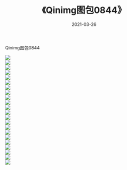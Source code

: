 ﻿---
layout: post
title:  《Qinimg图包0844》
date:   2021-03-26
img: http://imgx.orgx.ga/Qinimg图包/Qinimg图包0844/000.jpg
categories: [美女, 清纯, 唯美]
---

Qinimg图包0844

 ![](http://imgx.orgx.ga/Qinimg图包/Qinimg图包0844/001.jpg) <br>![](http://imgx.orgx.ga/Qinimg图包/Qinimg图包0844/002.jpg) <br>![](http://imgx.orgx.ga/Qinimg图包/Qinimg图包0844/003.jpg) <br>![](http://imgx.orgx.ga/Qinimg图包/Qinimg图包0844/004.jpg) <br>![](http://imgx.orgx.ga/Qinimg图包/Qinimg图包0844/005.jpg) <br>![](http://imgx.orgx.ga/Qinimg图包/Qinimg图包0844/006.jpg) <br>![](http://imgx.orgx.ga/Qinimg图包/Qinimg图包0844/007.jpg) <br>![](http://imgx.orgx.ga/Qinimg图包/Qinimg图包0844/008.jpg) <br>![](http://imgx.orgx.ga/Qinimg图包/Qinimg图包0844/009.jpg) <br>![](http://imgx.orgx.ga/Qinimg图包/Qinimg图包0844/010.jpg) <br>![](http://imgx.orgx.ga/Qinimg图包/Qinimg图包0844/011.jpg) <br>![](http://imgx.orgx.ga/Qinimg图包/Qinimg图包0844/012.jpg) <br>![](http://imgx.orgx.ga/Qinimg图包/Qinimg图包0844/013.jpg) <br>![](http://imgx.orgx.ga/Qinimg图包/Qinimg图包0844/014.jpg) <br>![](http://imgx.orgx.ga/Qinimg图包/Qinimg图包0844/015.jpg) <br>![](http://imgx.orgx.ga/Qinimg图包/Qinimg图包0844/016.jpg) <br>![](http://imgx.orgx.ga/Qinimg图包/Qinimg图包0844/017.jpg) <br>![](http://imgx.orgx.ga/Qinimg图包/Qinimg图包0844/018.jpg) <br>![](http://imgx.orgx.ga/Qinimg图包/Qinimg图包0844/019.jpg) <br>![](http://imgx.orgx.ga/Qinimg图包/Qinimg图包0844/020.jpg) <br>![](http://imgx.orgx.ga/Qinimg图包/Qinimg图包0844/021.jpg) <br>![](http://imgx.orgx.ga/Qinimg图包/Qinimg图包0844/022.jpg) <br>